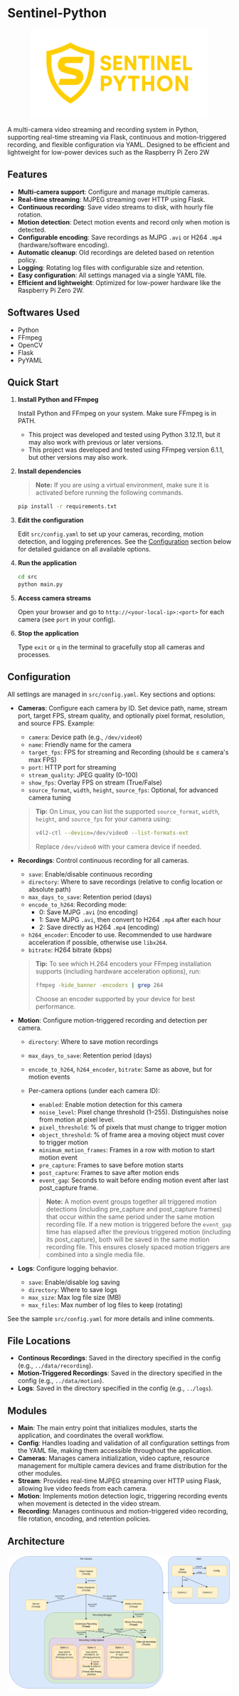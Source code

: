 # Sentinel-Python

<div align="center">
  <img src="assets/logo.png" alt="Logo" />
</div>

A multi-camera video streaming and recording system in Python, supporting real-time streaming via Flask, continuous and motion-triggered recording, and flexible configuration via YAML. Designed to be efficient and lightweight for low-power devices such as the Raspberry Pi Zero 2W

## Features

- **Multi-camera support**: Configure and manage multiple cameras.
- **Real-time streaming**: MJPEG streaming over HTTP using Flask.
- **Continuous recording**: Save video streams to disk, with hourly file rotation.
- **Motion detection**: Detect motion events and record only when motion is detected.
- **Configurable encoding**: Save recordings as MJPG `.avi` or H264 `.mp4` (hardware/software encoding).
- **Automatic cleanup**: Old recordings are deleted based on retention policy.
- **Logging**: Rotating log files with configurable size and retention.
- **Easy configuration**: All settings managed via a single YAML file.
- **Efficient and lightweight**: Optimized for low-power hardware like the Raspberry Pi Zero 2W.

## Softwares Used

- Python
- FFmpeg
- OpenCV
- Flask
- PyYAML

## Quick Start

1. **Install Python and FFmpeg**

   Install Python and FFmpeg on your system. Make sure FFmpeg is in PATH.
   - This project was developed and tested using Python 3.12.11, but it may also work with previous or later versions.
   - This project was developed and tested using FFmpeg version 6.1.1, but other versions may also work.

2. **Install dependencies**

   > **Note:** If you are using a virtual environment, make sure it is activated before running the following commands.

   ```sh
   pip install -r requirements.txt
   ```

3. **Edit the configuration**

   Edit `src/config.yaml` to set up your cameras, recording, motion detection, and logging preferences.
   See the [Configuration](#configuration) section below for detailed guidance on all available options.

4. **Run the application**

   ```sh
   cd src
   python main.py
   ```

5. **Access camera streams**

   Open your browser and go to `http://<your-local-ip>:<port>` for each camera (see `port` in your config).

6. **Stop the application**

   Type `exit` or `q` in the terminal to gracefully stop all cameras and processes.

## Configuration


All settings are managed in `src/config.yaml`. Key sections and options:

- **Cameras**: Configure each camera by ID. Set device path, name, stream port, target FPS, stream quality, and optionally pixel format, resolution, and source FPS. Example:
  - `camera`: Device path (e.g., `/dev/video0`)
  - `name`: Friendly name for the camera
  - `target_fps`: FPS for streaming and Recording (should be ≤ camera's max FPS)
  - `port`: HTTP port for streaming
  - `stream_quality`: JPEG quality (0–100)
  - `show_fps`: Overlay FPS on stream (True/False)
  - `source_format`, `width`, `height`, `source_fps`: Optional, for advanced camera tuning

  > **Tip:** On Linux, you can list the supported `source_format`, `width`, `height`, and `source_fps` for your camera using:
  > ```sh
  > v4l2-ctl --device=/dev/video0 --list-formats-ext
  > ```
  > Replace `/dev/video0` with your camera device if needed.

- **Recordings**: Control continuous recording for all cameras.
  - `save`: Enable/disable continuous recording
  - `directory`: Where to save recordings (relative to config location or absolute path)
  - `max_days_to_save`: Retention period (days)
  - `encode_to_h264`: Recording mode:
    - 0: Save MJPG `.avi` (no encoding)
    - 1: Save MJPG `.avi`, then convert to H264 `.mp4` after each hour
    - 2: Save directly as H264 `.mp4` (encoding)
  - `h264_encoder`: Encoder to use. Recommended to use hardware acceleration if possible, otherwise use `libx264`.
  - `bitrate`: H264 bitrate (kbps)

  > **Tip:** To see which H.264 encoders your FFmpeg installation supports (including hardware acceleration options), run:
  > ```sh
  > ffmpeg -hide_banner -encoders | grep 264
  > ```
  > Choose an encoder supported by your device for best performance.

- **Motion**: Configure motion-triggered recording and detection per camera.
  - `directory`: Where to save motion recordings
  - `max_days_to_save`: Retention period (days)
  - `encode_to_h264`, `h264_encoder`, `bitrate`: Same as above, but for motion events
  - Per-camera options (under each camera ID):
    - `enabled`: Enable motion detection for this camera
    - `noise_level`: Pixel change threshold (1–255). Distinguishes noise from motion at pixel level.
    - `pixel_threshold`: % of pixels that must change to trigger motion
    - `object_threshold`: % of frame area a moving object must cover to trigger motion
    - `minimum_motion_frames`: Frames in a row with motion to start motion event
    - `pre_capture`: Frames to save before motion starts
    - `post_capture`: Frames to save after motion ends
    - `event_gap`: Seconds to wait before ending motion event after last post_capture frame.

    > **Note:** A motion event groups together all triggered motion detections (including pre_capture and post_capture frames) that occur within the same period under the same motion recording file. If a new motion is triggered before the `event_gap` time has elapsed after the previous triggered motion (including its post_capture), both will be saved in the same motion recording file. This ensures closely spaced motion triggers are combined into a single media file.

- **Logs**: Configure logging behavior.
  - `save`: Enable/disable log saving
  - `directory`: Where to save logs
  - `max_size`: Max log file size (MB)
  - `max_files`: Max number of log files to keep (rotating)

See the sample `src/config.yaml` for more details and inline comments.

## File Locations

- **Continous Recordings**: Saved in the directory specified in the config (e.g., `../data/recording`).
- **Motion-Triggered Recordings**: Saved in the directory specified in the config (e.g., `../data/motion`).
- **Logs**: Saved in the directory specified in the config (e.g., `../logs`).

## Modules

- **Main**: The main entry point that initializes modules, starts the application, and coordinates the overall workflow.
- **Config**: Handles loading and validation of all configuration settings from the YAML file, making them accessible throughout the application.
- **Cameras**: Manages camera initialization, video capture, resource management for multiple camera devices and frame distribution for the other modules.
- **Stream**: Provides real-time MJPEG streaming over HTTP using Flask, allowing live video feeds from each camera.
- **Motion**: Implements motion detection logic, triggering recording events when movement is detected in the video stream.
- **Recording**: Manages continuous and motion-triggered video recording, file rotation, encoding, and retention policies.

## Architecture

![Architecture Diagram](assets/architecture.png)
